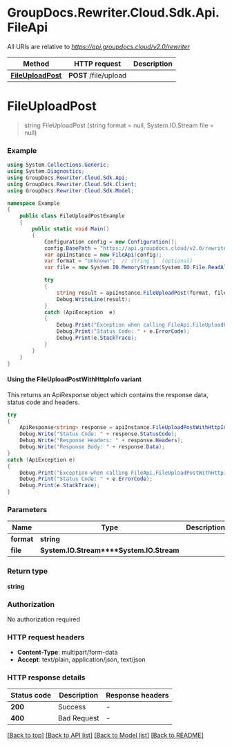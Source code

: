 # GroupDocs.Rewriter.Cloud.Sdk.Api.FileApi

All URIs are relative to *https://api.groupdocs.cloud/v2.0/rewriter*

| Method | HTTP request | Description |
|--------|--------------|-------------|
| [**FileUploadPost**](FileApi.md#fileuploadpost) | **POST** /file/upload |  |

<a id="fileuploadpost"></a>
# **FileUploadPost**
> string FileUploadPost (string format = null, System.IO.Stream file = null)



### Example
```csharp
using System.Collections.Generic;
using System.Diagnostics;
using GroupDocs.Rewriter.Cloud.Sdk.Api;
using GroupDocs.Rewriter.Cloud.Sdk.Client;
using GroupDocs.Rewriter.Cloud.Sdk.Model;

namespace Example
{
    public class FileUploadPostExample
    {
        public static void Main()
        {
            Configuration config = new Configuration();
            config.BasePath = "https://api.groupdocs.cloud/v2.0/rewriter";
            var apiInstance = new FileApi(config);
            var format = "Unknown";  // string |  (optional) 
            var file = new System.IO.MemoryStream(System.IO.File.ReadAllBytes("/path/to/file.txt"));  // System.IO.Stream |  (optional) 

            try
            {
                string result = apiInstance.FileUploadPost(format, file);
                Debug.WriteLine(result);
            }
            catch (ApiException  e)
            {
                Debug.Print("Exception when calling FileApi.FileUploadPost: " + e.Message);
                Debug.Print("Status Code: " + e.ErrorCode);
                Debug.Print(e.StackTrace);
            }
        }
    }
}
```

#### Using the FileUploadPostWithHttpInfo variant
This returns an ApiResponse object which contains the response data, status code and headers.

```csharp
try
{
    ApiResponse<string> response = apiInstance.FileUploadPostWithHttpInfo(format, file);
    Debug.Write("Status Code: " + response.StatusCode);
    Debug.Write("Response Headers: " + response.Headers);
    Debug.Write("Response Body: " + response.Data);
}
catch (ApiException e)
{
    Debug.Print("Exception when calling FileApi.FileUploadPostWithHttpInfo: " + e.Message);
    Debug.Print("Status Code: " + e.ErrorCode);
    Debug.Print(e.StackTrace);
}
```

### Parameters

| Name | Type | Description | Notes |
|------|------|-------------|-------|
| **format** | **string** |  | [optional]  |
| **file** | **System.IO.Stream****System.IO.Stream** |  | [optional]  |

### Return type

**string**

### Authorization

No authorization required

### HTTP request headers

 - **Content-Type**: multipart/form-data
 - **Accept**: text/plain, application/json, text/json


### HTTP response details
| Status code | Description | Response headers |
|-------------|-------------|------------------|
| **200** | Success |  -  |
| **400** | Bad Request |  -  |

[[Back to top]](#) [[Back to API list]](../README.md#documentation-for-api-endpoints) [[Back to Model list]](../README.md#documentation-for-models) [[Back to README]](../README.md)

